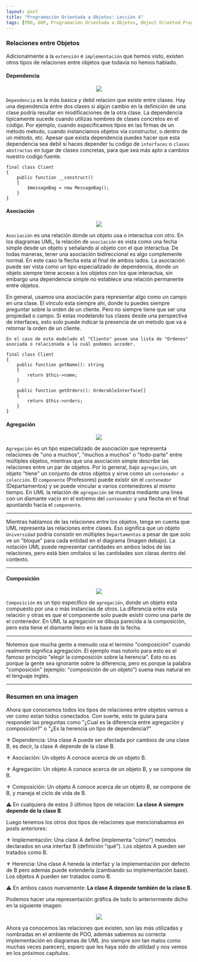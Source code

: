 ```yaml
---
layout: post
title: "Programación Orientada a Objetos: Lección 4"
tags: [POO, OOP, Programación Orientada a Objetos, Object Oriented Programming]
---
```


### Relaciones entre Objetos

Adicionalmente a la `extensión` e `implementación` que hemos visto, existen otros tipos de relaciones
entre objetos que todavía no hemos hablado.

#### Dependencia

<p align="center">
  <img src="https://user-images.githubusercontent.com/22304957/71447582-ce286280-270e-11ea-8230-4a7bd7366741.png"/>
</p>

`Dependencia` es la más basica y debil relacion que existe entre clases.
Hay una dependencia entre dos clases si algún cambio en la definición de una clase podría resultar en modificaciones de la otra clase.
La dependencia tipicamente sucede cuando utilizas nombres de clases concretos en el código.
Por ejemplo, cuando especificamos tipos en las firmas de un método metodo, cuando instanciamos objetos vía constructor, o dentro de un método, etc.
Apesar que exista dependencia puedes hacer que esta dependencia sea debil si haces depender tu codigo de `interfaces` o `clases abstractas` en lugar de clases concretas, para que sea más apto a cambios nuestro codigo fuente.


```
final class Client
{
    public function __construct()
    {
        $messageBag = new MessageBag();
    }
}
```

#### Asociación 

<p align="center">
  <img src="https://user-images.githubusercontent.com/22304957/71447580-cd8fcc00-270e-11ea-95f9-dff76fc3dacb.png"/>
</p>

`Asociación` es una relación donde un objeto usa o interactua con otro.
En los diagramas UML, la relación de `asociación` es vista como una fecha simple desde un objeto y
señalando al objeto con el que interactua. De todas maneras, tener una asociación bidireccional es algo complemente normal.
En este caso la flecha esta al final de ambos lados.
La asociación puede ser vista como un tipo especializado de dependencia,
donde un objeto siempre tiene acceso a los objetos con los que interactua,
sin embargo una dependencia simple no establece una relación permanente entre objetos.

En general, usamos una asociación para representar algo como un campo en una clase.
El vínculo esta siempre ahí, donde tu puedes siempre preguntar sobre la orden de un cliente.
Pero no siempre tiene que ser una propiedad o campo.
Si estas modelando tus clases desde una perspectiva de interfaces,
esto solo puede indicar la presencia de un metodo que va a retornar la orden de un cliente.

```
En el caso de este modelado el "Cliente" posee una lista de "Ordenes" asociada o relacionada a la cuál podemos acceder.

final class Client
{
    public function getName(): string
    {
        return $this->name;
    }

    public function getOrders(): OrderableInterface[]
    {
        return $this->orders;
    }
}
```

#### Agregación

<p align="center">
  <img src="https://user-images.githubusercontent.com/22304957/71447579-cd8fcc00-270e-11ea-826d-ab398b610703.png"/>
</p>

`Agregación` es un tipo especializado de asociación que representa
relaciones de "uno a muchos", "muchos a muchos" o "todo-parte"
entre múltiples objetos, mientras que una asociación simple
describe las relaciones entre un par de objetos. Por lo general, bajo
`agregación`, un objeto "tiene" un conjunto de otros objetos y sirve como
un `contenedor o colección`. El `componente` (Profesores) puede existir sin el
`contenedor` (Departamentos) y se puede vincular a varios contenedores al mismo tiempo.
En UML la relación de `agregación` se muestra mediante una línea
con un diamante vacío en el extremo del `contenedor` y una flecha en
el final apuntando hacia el `componente`.

<hr>
<p align="center">

Mientras hablamos de las relaciones entre los objetos,
tenga en cuenta que UML representa las relaciones entre clases. Eso
significa que un objeto `Universidad` podría consistir en múltiples
`Departamentos` a pesar de que solo ve un "bloque" para
cada entidad en el diagrama (Imagen debajo). La notación UML puede representar
cantidades en ambos lados de las relaciones, pero está bien
omítalos si las cantidades son claras dentro del contexto.

</p>
<hr>

#### Composición

<p align="center">
  <img src="https://user-images.githubusercontent.com/22304957/71447593-0b8cf000-270f-11ea-9cf4-266676bf61e3.png"/>
</p>

`Composición` es un tipo especifico de `agregación`, donde un objeto esta compuesto por una o más instancias de otros.
La diferencia entre esta relación y otras es que el componente solo puede existir como una parte de el contenedor. En UML la agregación se dibuja parecida a la composición, pero esta tiene el diamante lleno en la base de la fecha.

<hr>
<p align="center">

Notemos que mucha gente a menudo usa el termino "composición" cuando realmente significa agregación.
El ejemplo mas notorio para esto es el famoso principio "elegir la composición sobre la herencia". Esto no es porque la gente sea ignorante sobre la diferencia,
pero es porque la palabra "composición" (ejemplo: "composición de un objeto") suena mas natural en el lenguaje inglés.

</p>
<hr>

### Resumen en una imagen

Ahora que conocemos todos los tipos de relaciones entre objetos vamos a ver como estan todos conectados. Con suerte, esto te guiara para responder las preguntas como "¿Cual es la diferencia entre agregación y composición?" o "¿Es la herencia un tipo de dependencia?"

  ⚜️ Dependencia: Una clase A puede ser afectada por cambios de una clase B, es decir, la clase A depende de la clase B.

  ⚜️ Asociación: Un objeto A conoce acerca de un objeto B.

  ⚜️ Agregación: Un objeto A conoce acerca de un objeto B, y se compone de B.

  ⚜️ Composición: Un objeto A conoce acerca de un objeto B, se compone de B, y maneja el ciclo de vida de B.

⚠️ En cualquiera de estos 3 últimos tipos de relación: **La clase A siempre depende de la clase B**.

Luego tenemos los otros dos tipos de relaciones que mencionabamos en posts anteriores:

  ⚜️ Implementación: Una clase A define (implementa "cómo") metodos declarados en una interfaz B (definición "qué"). Los     objetos A pueden ser tratados como B.

  ⚜️ Herencia: Una clase A hereda la interfaz y la implementación por defecto de B pero además puede extenderla (cambiando su  implementación base). Los objetos A pueden ser tratados como B.

⚠️ En ambos casos nuevamente: **La clase A depende también de la clase B**.

Podemos hacer una representación gráfica de todo lo anteriormente dicho en la siguiente imagen:

<p align="center">
  <img src="https://user-images.githubusercontent.com/22304957/71447578-cd8fcc00-270e-11ea-9383-efb735968892.png"/>
</p>

Ahora ya conocemos las relaciones que existen, son las más utilizadas y nombradas en el ambiente de POO, además sabemos su correcta implementación en diagramas de UML (no siempre son tan malos como muchas veces parecen), espero que les haya sido de utilidad y nos vemos en los próximos capítulos.
